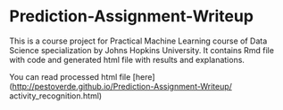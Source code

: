 # Prediction-Assignment-Writeup

This is a course project for Practical Machine Learning course of Data Science specialization by Johns Hopkins University. It contains Rmd file with code and generated html file with results and explanations.

You can read processed html file [here](http://pestoverde.github.io/Prediction-Assignment-Writeup/ activity_recognition.html)